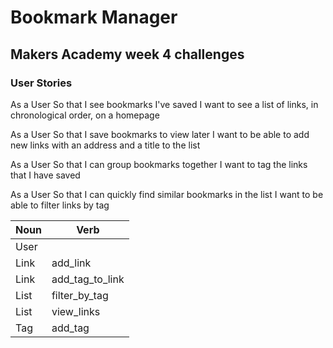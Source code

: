 # Bookmark Manager

## Makers Academy week 4 challenges


### User Stories ###

As a User
So that I see bookmarks I've saved
I want to see a list of links, in chronological order, on a homepage

As a User
So that I save bookmarks to view later
I want to be able to add new links with an address and a title to the list

As a User
So that I can group bookmarks together
I want to tag the links that I have saved

As a User
So that I can quickly find similar bookmarks in the list
I want to be able to filter links by tag

Noun      | Verb    
----------|----------
User      |
Link      | add_link
Link      | add_tag_to_link
List      | filter_by_tag
List      | view_links
Tag       | add_tag
